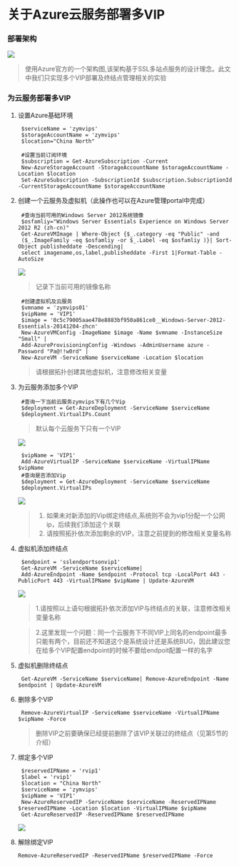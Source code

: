 # 关于Azure云服务部署多VIP #


### 部署架构 ###



![](http://i.imgur.com/T6lVMkb.png)

> 使用Azure官方的一个架构图,该架构基于SSL多站点服务的设计理念。此文中我们只实现多个VIP部署及终结点管理相关的实验

### 为云服务部署多VIP ###

1. 设置Azure基础环境
        
    	
		$serviceName = 'zymvips'
		$storageAccountName = 'zymvips'
		$location="China North"
        
		#设置当前订阅环境
		$subscription = Get-AzureSubscription -Current
		New-AzureStorageAccount -StorageAccountName $storageAccountName -Location $location
		Set-AzureSubscription -SubscriptionId $subscription.SubscriptionId -CurrentStorageAccountName $storageAccountName  
    	
1. 创建一个云服务及虚拟机（此操作也可以在Azure管理portal中完成）
		
		#查询当前可用的Windows Server 2012系统镜像
		$osfamliy="Windows Server Essentials Experience on Windows Server 2012 R2 (zh-cn)"
		Get-AzureVMImage | Where-Object {$_.category -eq "Public" -and 
		($_.ImageFamily -eq $osfamliy -or $_.Label -eq $osfamliy )}| Sort-Object publisheddate -Descending|
		select imagename,os,label,publisheddate -First 1|Format-Table -AutoSize 

	
	![](http://i.imgur.com/V6TE0tn.png)
	
	
	> 记录下当前可用的镜像名称
		
		#创建虚拟机及云服务
		$vmname = 'zymvips01'
		$vipName = 'VIP1'
		$image = '0c5c79005aae478e8883bf950a861ce0__Windows-Server-2012-Essentials-20141204-zhcn'
		New-AzureVMConfig -ImageName $image -Name $vmname -InstanceSize "Small" |
		Add-AzureProvisioningConfig -Windows -AdminUsername azure -Password "Pa@!!w0rd" |
		New-AzureVM -ServiceName $serviceName -Location $location 
	
	> 请根据拓扑创建其他虚拟机，注意修改相关变量

2. 为云服务添加多个VIP
		
		#查询一下当前云服务zymvips下有几个Vip
		$deployment = Get-AzureDeployment -ServiceName $serviceName
		$deployment.VirtualIPs.Count

	> 默认每个云服务下只有一个VIP	

	![](http://i.imgur.com/FCulEQE.png)

		$vipName = 'VIP1'
		Add-AzureVirtualIP -ServiceName $serviceName -VirtualIPName $vipName
		#查询是否添加Vip
		$deployment = Get-AzureDeployment -ServiceName $serviceName
		$deployment.VirtualIPs
	![](http://i.imgur.com/amBvVUy.png)
	
	>1. 如果未对新添加的Vip绑定终结点,系统则不会为vip1分配一个公网ip，后续我们添加这个关联
	>2. 请按照拓扑依次添加剩余的VIP，注意之前提到的修改相关变量名称

3. 虚拟机添加终结点
		
		$endpoint = 'sslendportsonvip1'
		Get-AzureVM -ServiceName $serviceName| 
		Add-AzureEndpoint -Name $endpoint -Protocol tcp -LocalPort 443 -PublicPort 443 -VirtualIPName $vipName | Update-AzureVM
	
	![](http://i.imgur.com/KSWUZ1W.png)

	>1.请按照以上语句根据拓扑依次添加VIP与终结点的关联，注意修改相关变量名称
	
	>2.这里发现一个问题：同一个云服务下不同VIP上同名的endpoint最多只能有两个，目前还不知道这个是系统设计还是系统BUG，因此建议您在给多个VIP配置endpoint的时候不要给endpoit配置一样的名字
4. 虚拟机删除终结点
		
		Get-AzureVM -ServiceName $serviceName| Remove-AzureEndpoint -Name $endpoint | Update-AzureVM

5. 删除多个VIP

		Remove-AzureVirtualIP -ServiceName $serviceName -VirtualIPName $vipName -Force
	
	> 删除VIP之前要确保已经提前删除了该VIP关联过的终结点（见第5节的介绍）
6. 绑定多个VIP

		$reservedIPName = 'rvip1'
		$label = 'rvip1'
		$location = "China North"
		$serviceName = 'zymvips'
		$vipName = 'VIP1'
		New-AzureReservedIP -ServiceName $serviceName -ReservedIPName $reservedIPName -Location $location -VirtualIPName $vipName
		Get-AzureReservedIP -ReservedIPName $reservedIPName

	![](http://i.imgur.com/VBy0B9P.png)
	
7.	解除绑定VIP
		
		Remove-AzureReservedIP -ReservedIPName $reservedIPName -Force
